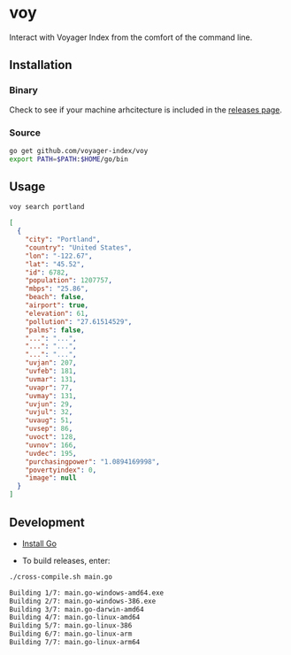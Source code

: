 # voy

Interact with Voyager Index from the comfort of the command line.

## Installation

### Binary

Check to see if your machine arhcitecture is included in the [releases page](https://github.com/voyager-index/voy/releases).

### Source

```sh
go get github.com/voyager-index/voy
export PATH=$PATH:$HOME/go/bin
```

## Usage

```sh
voy search portland
```

```json
[                                                                          
  {                                  
    "city": "Portland",              
    "country": "United States",
    "lon": "-122.67",                
    "lat": "45.52",                  
    "id": 6782,                      
    "population": 1207757,           
    "mbps": "25.86",
    "beach": false,
    "airport": true,
    "elevation": 61,
    "pollution": "27.61514529",
    "palms": false,
    "...": "...",
    "...": "...",
    "...": "...",
    "uvjan": 207,
    "uvfeb": 181,
    "uvmar": 131,
    "uvapr": 77,
    "uvmay": 131,
    "uvjun": 29,
    "uvjul": 32,
    "uvaug": 51,
    "uvsep": 86,
    "uvoct": 128,
    "uvnov": 166,
    "uvdec": 195,
    "purchasingpower": "1.0894169998",
    "povertyindex": 0,
    "image": null
  }
]
```

## Development

- [Install Go](https://golang.org/dl/)

- To build releases, enter:
```sh
./cross-compile.sh main.go

Building 1/7: main.go-windows-amd64.exe
Building 2/7: main.go-windows-386.exe
Building 3/7: main.go-darwin-amd64
Building 4/7: main.go-linux-amd64
Building 5/7: main.go-linux-386
Building 6/7: main.go-linux-arm
Building 7/7: main.go-linux-arm64
```
